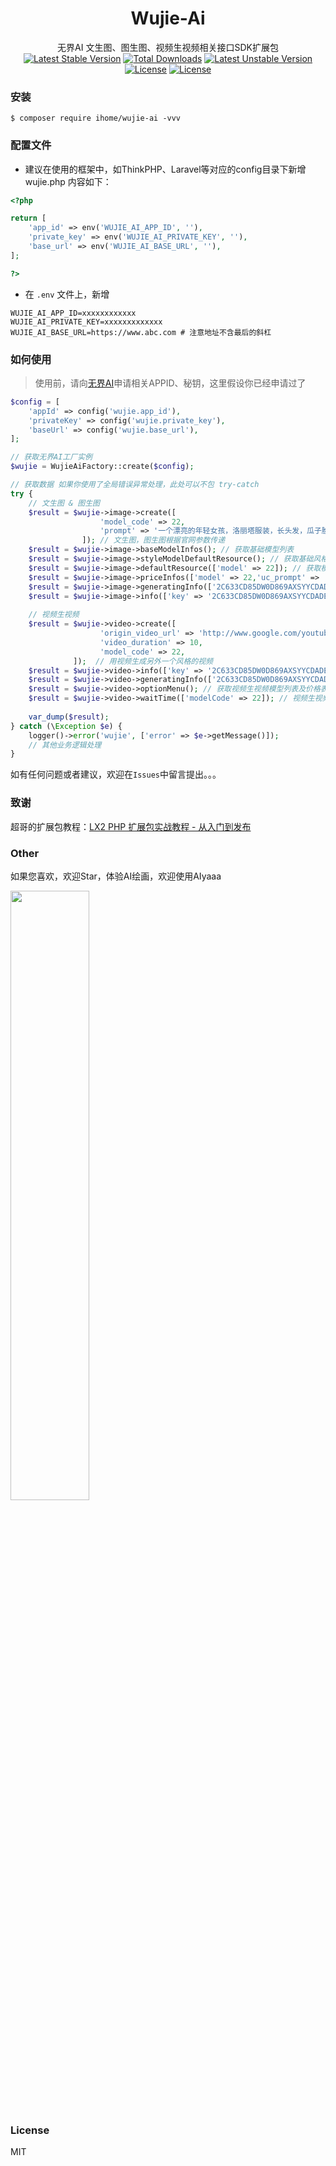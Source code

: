 <h1 align="center"> Wujie-Ai </h1>

<div align="center">
<span>无界AI 文生图、图生图、视频生视频相关接口SDK扩展包</span>
</div>
<div align="center">
<a href="https://packagist.org/packages/ihome/wujie-ai"><img src="http://poser.pugx.org/ihome/wujie-ai/v/stable" alt="Latest Stable Version"></a>
<a href="https://packagist.org/packages/ihome/wujie-ai"><img src="https://img.shields.io/badge/language-php-blue" alt="Total Downloads"></a>
<a href="https://packagist.org/packages/ihome/wujie-ai"><img src="http://poser.pugx.org/ihome/wujie-ai/v/unstable" alt="Latest Unstable Version"></a>
<a href="https://packagist.org/packages/ihome/wujie-ai"><img src="http://poser.pugx.org/ihome/wujie-ai/license" alt="License"></a>
<a href="https://packagist.org/packages/ihome/wujie-ai"><img src="http://poser.pugx.org/ihome/wujie-ai/require/php" alt="License"></a>
</div>

### 安装

```shell
$ composer require ihome/wujie-ai -vvv
```

### 配置文件
* 建议在使用的框架中，如ThinkPHP、Laravel等对应的config目录下新增 wujie.php 内容如下：

```php
<?php

return [
    'app_id' => env('WUJIE_AI_APP_ID', ''),
    'private_key' => env('WUJIE_AI_PRIVATE_KEY', ''),
    'base_url' => env('WUJIE_AI_BASE_URL', ''),
];

?>
```
 * 在 `.env` 文件上，新增
```
WUJIE_AI_APP_ID=xxxxxxxxxxxx
WUJIE_AI_PRIVATE_KEY=xxxxxxxxxxxxx
WUJIE_AI_BASE_URL=https://www.abc.com # 注意地址不含最后的斜杠
```

### 如何使用
> 使用前，请向[无界AI](https://www.wujieai.com/)申请相关APPID、秘钥，这里假设你已经申请过了

```php
$config = [
    'appId' => config('wujie.app_id'),
    'privateKey' => config('wujie.private_key'),
    'baseUrl' => config('wujie.base_url'),
];

// 获取无界AI工厂实例
$wujie = WujieAiFactory::create($config);

// 获取数据 如果你使用了全局错误异常处理，此处可以不包 try-catch
try {
    // 文生图 & 图生图
    $result = $wujie->image->create([
                    'model_code' => 22,
                    'prompt' => '一个漂亮的年轻女孩，洛丽塔服装，长头发，瓜子脸，在原野上，手持法杖'
                ]); // 文生图，图生图根据官网参数传递
    $result = $wujie->image->baseModelInfos(); // 获取基础模型列表
    $result = $wujie->image->styleModelDefaultResource(); // 获取基础风格模型列表
    $result = $wujie->image->defaultResource(['model' => 22]); // 获取模型的预设资源
    $result = $wujie->image->priceInfos(['model' => 22,'uc_prompt' => '模糊，混乱', 'prompt' => '一个精致的现代风格女孩']); // 计算作画成本
    $result = $wujie->image->generatingInfo(['2C633CD85DW0D869AXSYYCDADE3CWXAA']);// 作画结果查询
    $result = $wujie->image->info(['key' => '2C633CD85DW0D869AXSYYCDADE3CWXAA']);// 作画成功后的图片详情查询
    
    // 视频生视频
    $result = $wujie->video->create([
                    'origin_video_url' => 'http://www.google.com/youtube/abc.mp4',
                    'video_duration' => 10,
                    'model_code' => 22,
              ]);  // 用视频生成另外一个风格的视频
    $result = $wujie->video->info(['key' => '2C633CD85DW0D869AXSYYCDADE3CWXAA']);// 视频生成成功后的视频详情查询
    $result = $wujie->video->generatingInfo(['2C633CD85DW0D869AXSYYCDADE3CWXAA']);// 视频生成结果查询
    $result = $wujie->video->optionMenu(); // 获取视频生视频模型列表及价格表
    $result = $wujie->video->waitTime(['modelCode' => 22]); // 视频生视频模型排队情况查询
    
    var_dump($result);
} catch (\Exception $e) {
    logger()->error('wujie', ['error' => $e->getMessage()]);
    // 其他业务逻辑处理
}
```

如有任何问题或者建议，欢迎在`Issues`中留言提出。。。

### 致谢
超哥的扩展包教程：[LX2 PHP 扩展包实战教程 - 从入门到发布](https://learnku.com/courses/creating-package)

### Other

如果您喜欢，欢迎Star，体验AI绘画，欢迎使用AIyaaa

<a target="_blank" href="https://cdn-us.imgs.moe/2023/08/05/64cdb1204ae80.jpg"><img decoding="async" src="https://cdn-us.imgs.moe/2023/08/05/64cdb1204ae80.jpg" width="50%"></a>

### License

MIT